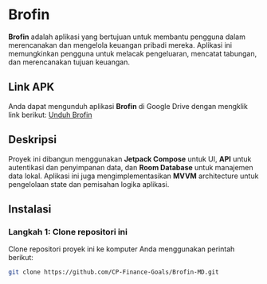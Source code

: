 # Brofin

**Brofin** adalah aplikasi yang bertujuan untuk membantu pengguna dalam merencanakan dan mengelola keuangan pribadi mereka. Aplikasi ini memungkinkan pengguna untuk melacak pengeluaran, mencatat tabungan, dan merencanakan tujuan keuangan.

## Link APK
Anda dapat mengunduh aplikasi **Brofin** di Google Drive dengan mengklik link berikut:
[Unduh Brofin](https://drive.google.com/file/d/1w6OQrfyB_62f9wZWvca3Vq1YOtWAxqGl/view?usp=sharing)

## Deskripsi
Proyek ini dibangun menggunakan **Jetpack Compose** untuk UI, **API** untuk autentikasi dan penyimpanan data, dan **Room Database** untuk manajemen data lokal. Aplikasi ini juga mengimplementasikan **MVVM** architecture untuk pengelolaan state dan pemisahan logika aplikasi.

## Instalasi

### Langkah 1: Clone repositori ini

Clone repositori proyek ini ke komputer Anda menggunakan perintah berikut:

```bash
git clone https://github.com/CP-Finance-Goals/Brofin-MD.git

